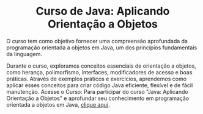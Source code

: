<h1 align="center">Curso de Java: Aplicando Orientação a Objetos</h1>
O curso tem como objetivo fornecer uma compreensão aprofundada da programação orientada a objetos em Java, um dos princípios fundamentais da linguagem.

Durante o curso, exploramos conceitos essenciais de orientação a objetos, como herança, polimorfismo, interfaces, modificadores de acesso e boas práticas. Através de exemplos práticos e exercícios, aprendemos como aplicar esses conceitos para criar código Java eficiente, flexível e de fácil manutenção.
Acesse o Curso:
Para participar do curso "Java: Aplicando Orientação a Objetos" e aprofundar seu conhecimento em programação orientada a objetos em Java, <a href="https://cursos.alura.com.br/course/java-aplicando-orientacao-objetos/task/125829)https://cursos.alura.com.br/course/java-aplicando-orientacao-objetos/task/125829">clique aqui</a>.
